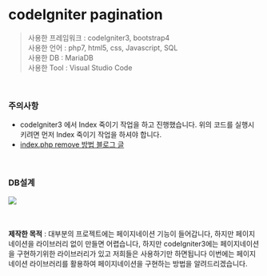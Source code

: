 # codeIgniter pagination

>사용한 프레임워크 : codeIgniter3, bootstrap4<br>
>사용한 언어 : php7, html5, css, Javascript, SQL<br>
>사용한 DB : MariaDB<br>
>사용한 Tool : Visual Studio Code<br>
<br>

### 주의사항
<ul>
  <li>codeIgniter3 에서 Index 죽이기 작업을 하고 진행했습니다. 위의 코드를 실행시키려면 먼저 Index 죽이기 작업을 하셔야 합니다.</li>
   <li><a href="https://gold9ine.tistory.com/entry/CodeIgniter-%EC%BD%94%EB%93%9C%EC%9D%B4%EA%B7%B8%EB%82%98%EC%9D%B4%ED%84%B0-indexphp-%EC%A3%BD%EC%9D%B4%EA%B8%B0-Not-Found-error">index.php remove 방법 블로그 글</a></li> 
</ul><br>

### DB설계 
<kbd>
  <img src="https://user-images.githubusercontent.com/74585673/157987111-71c4104c-a14e-4b56-8c87-795e51ff0782.PNG">
</kbd>
<br><br><br>

<b>제작한 목적</b> : 대부분의 프로젝트에는 페이지네이션 기능이 들어갑니다, 하지만 페이지네이션을 라이브러리 없이 만들면 어렵습니다, 하지만 codeIgniter3에는 페이지네이션을 구현하기위한 라이브러리가 있고 저희들은 사용하기만 하면됩니다 이번에는 페이지네이션 라이브러리를 활용하여 페이지네이션을 구현하는 방법을 알려드리겠습니다.



